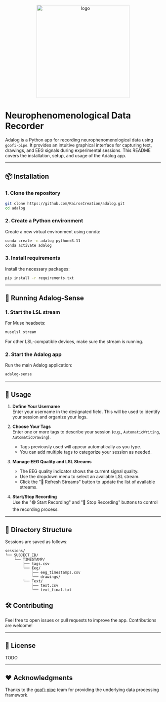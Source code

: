 <p align="center">
  <img src="https://github.com/user-attachments/assets/4dcdb86c-61b9-46f9-a337-43bb1a4265c6" alt="logo" width="300">
</p>

# Neurophenomenological Data Recorder

Adalog is a Python app for recording neurophenomenological data using `goofi-pipe`. It provides an intuitive graphical interface for capturing text, drawings, and EEG signals during experimental sessions. This README covers the installation, setup, and usage of the Adalog app.

---

## 📦 Installation

### 1. Clone the repository
```bash
git clone https://github.com/KairosCreation/adalog.git
cd adalog
```

### 2. Create a Python environment
Create a new virtual environment using conda:
```bash
conda create -n adalog python=3.11
conda activate adalog
```

### 3. Install requirements
Install the necessary packages:
```bash
pip install -r requirements.txt
```

---

## 🚀 Running Adalog-Sense

### 1. Start the LSL stream
For Muse headsets:
```bash
muselsl stream
```

For other LSL-compatible devices, make sure the stream is running.

### 2. Start the Adalog app
Run the main Adalog application:
```bash
adalog-sense
```

---

## 📝 Usage

1. **Define Your Username**  
   Enter your username in the designated field. This will be used to identify your session and organize your logs.

2. **Choose Your Tags**  
   Enter one or more tags to describe your session (e.g., `AutomaticWriting`, `AutomaticDrawing`).  
   - Tags previously used will appear automatically as you type.
   - You can add multiple tags to categorize your session as needed.

4. **Manage EEG Quality and LSL Streams**  
   - The EEG quality indicator shows the current signal quality.
   - Use the dropdown menu to select an available LSL stream.
   - Click the "🔄 Refresh Streams" button to update the list of available streams.

5. **Start/Stop Recording**  
   Use the "🟢 Start Recording" and "🔴 Stop Recording" buttons to control the recording process.

---

## 📂 Directory Structure

Sessions are saved as follows:
```
sessions/
└── SUBJECT_ID/
    └── TIMESTAMP/
        ├── tags.csv
        └── Eeg/
            ├── eeg_timestamps.csv
            └── drawings/
        └── Text/
            ├── text.csv
            └── text_final.txt
```

## 🛠️ Contributing

Feel free to open issues or pull requests to improve the app. Contributions are welcome!

---

## 📄 License

TODO

---

## ❤️ Acknowledgments

Thanks to the [goofi-pipe](https://github.com/dav0dea/goofi-pipe) team for providing the underlying data processing framework.
